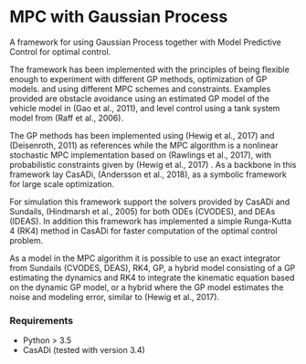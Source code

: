 # MPC with Gaussian Process

A framework for using Gaussian Process together with Model Predictive Control for optimal control.

The framework has been implemented with the principles of being flexible enough to experiment with different GP methods, optimization of GP models. and using different MPC schemes and constraints. Examples provided are obstacle avoidance using an estimated GP model of the vehicle model in (Gao et al., 2011), and level control using a tank system model from (Raff et al., 2006).


The GP methods has been implemented using (Hewig et al., 2017) and (Deisenroth, 2011) as references while the MPC algorithm is a nonlinear stochastic MPC implementation based on (Rawlings et al., 2017), with probabilistic constraints given by (Hewig et al., 2017) . As a backbone in this framework lay CasADi, (Andersson et al., 2018), as a symbolic framework for large scale optimization.

For simulation this framework support the solvers provided by CasADi and Sundails, (Hindmarsh et al., 2005) for both ODEs (CVODES), and DEAs (IDEAS). In addition this framework has implemented a simple Runga-Kutta 4 (RK4) method in CasADi for faster computation of the optimal control problem.

As a model in the MPC algorithm it is possible to use an exact integrator from Sundails (CVODES, DEAS), RK4, GP, a hybrid model consisting of a GP estimating the dynamics and RK4 to integrate the kinematic equation based on the dynamic GP model, or a hybrid where the GP model estimates the noise and modeling error, similar to (Hewig et al., 2017).



### Requirements
* Python > 3.5
* CasADi (tested with version 3.4)
